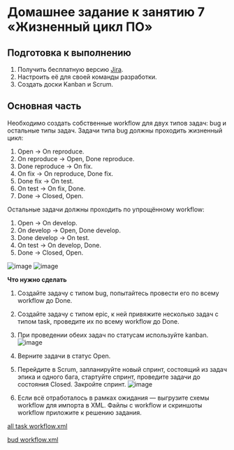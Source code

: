 # Домашнее задание к занятию 7 «Жизненный цикл ПО»

## Подготовка к выполнению

1. Получить бесплатную версию [Jira](https://www.atlassian.com/ru/software/jira/free).
2. Настроить её для своей команды разработки.
3. Создать доски Kanban и Scrum.

## Основная часть

Необходимо создать собственные workflow для двух типов задач: bug и остальные типы задач. Задачи типа bug должны проходить жизненный цикл:

1. Open -> On reproduce.
2. On reproduce -> Open, Done reproduce.
3. Done reproduce -> On fix.
4. On fix -> On reproduce, Done fix.
5. Done fix -> On test.
6. On test -> On fix, Done.
7. Done -> Closed, Open.

Остальные задачи должны проходить по упрощённому workflow:

1. Open -> On develop.
2. On develop -> Open, Done develop.
3. Done develop -> On test.
4. On test -> On develop, Done.
5. Done -> Closed, Open.

![image](https://github.com/Midzaru2011/mnt-homeworks/assets/102572340/421abfc3-7c87-4cd7-aeb3-461436fe7ead)
![image](https://github.com/Midzaru2011/mnt-homeworks/assets/102572340/70cb5266-00e0-42da-8155-ba1978bd3e8d)

**Что нужно сделать**

1. Создайте задачу с типом bug, попытайтесь провести его по всему workflow до Done. 
2. Создайте задачу с типом epic, к ней привяжите несколько задач с типом task, проведите их по всему workflow до Done. 
3. При проведении обеих задач по статусам используйте kanban.
   ![image](https://github.com/Midzaru2011/mnt-homeworks/assets/102572340/480fd930-451e-4146-80bd-3abdda39e625)

4. Верните задачи в статус Open.
5. Перейдите в Scrum, запланируйте новый спринт, состоящий из задач эпика и одного бага, стартуйте спринт, проведите задачи до состояния Closed. Закройте спринт.
   ![image](https://github.com/Midzaru2011/mnt-homeworks/assets/102572340/345c6e39-6d1a-47b1-8117-802542aa2aec)

6. Если всё отработалось в рамках ожидания — выгрузите схемы workflow для импорта в XML. Файлы с workflow и скриншоты workflow приложите к решению задания.

[all task workflow.xml](https://github.com/Midzaru2011/mnt-homeworks/blob/main/09-ci-01-intro/all%20task%20workflow%20(1))

[bud workflow.xml](https://github.com/Midzaru2011/mnt-homeworks/blob/main/09-ci-01-intro/bug%20workflow%20(1).xml)
